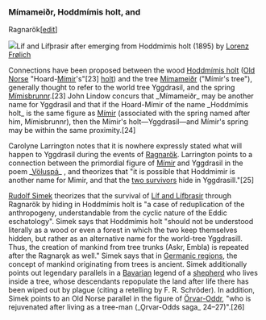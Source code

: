 ### Mímameiðr, Hoddmímis holt, and
Ragnarök[[edit](/w/index.php?title=Yggdrasil&action=edit&section=10 "Edit
section: Mímameiðr, Hoddmímis holt, and Ragnarök")]

[![](//upload.wikimedia.org/wikipedia/commons/thumb/d/df/L%C3%ADf\_and\_L%C3%ADfthrasir\_by\_Lorenz\_Fr%C3%B8lich.svg/220px-L%C3%ADf\_and\_L%C3%ADfthrasir\_by\_Lorenz\_Fr%C3%B8lich.svg.png)](/wiki/File:L%C3%ADf\_and\_L%C3%ADfthrasir\_by\_Lorenz\_Fr%C3%B8lich.svg)Líf
and Lífþrasir after emerging from Hoddmímis holt (1895) by [Lorenz
Frølich](/wiki/Lorenz\_Fr%C3%B8lich "Lorenz Frølich")

Connections have been proposed between the wood [Hoddmímis
holt](/wiki/Hoddm%C3%ADmis\_holt "Hoddmímis holt") ([Old Norse](/wiki/Old\_Norse
"Old Norse") "Hoard-[Mímir](/wiki/M%C3%ADmir "Mímir")'s"[23]
[holt](/wiki/Woodland "Woodland")) and the tree
[Mímameiðr](/wiki/M%C3%ADmamei%C3%B0r "Mímameiðr") ("Mímir's tree"), generally
thought to refer to the world tree Yggdrasil, and the spring
[Mímisbrunnr](/wiki/M%C3%ADmisbrunnr "Mímisbrunnr").[23] John Lindow concurs
that \_Mímameiðr\_ may be another name for Yggdrasil and that if the Hoard-Mímir
of the name \_Hoddmímis holt\_ is the same figure as [Mímir](/wiki/M%C3%ADmir
"Mímir") (associated with the spring named after him, Mímisbrunnr), then the
Mímir's holt—Yggdrasil—and Mímir's spring may be within the same
proximity.[24]

Carolyne Larrington notes that it is nowhere expressly stated what will happen
to Yggdrasil during the events of [Ragnarök](/wiki/Ragnar%C3%B6k "Ragnarök").
Larrington points to a connection between the primordial figure of
[Mímir](/wiki/M%C3%ADmir "Mímir") and Yggdrasil in the poem
\_[Völuspá](/wiki/V%C3%B6lusp%C3%A1 "Völuspá")\_ , and theorizes that "it is
possible that Hoddmimir is another name for Mimir, and that the [two
survivors](/wiki/L%C3%ADf\_and\_L%C3%ADf%C3%BErasir "Líf and Lífþrasir") hide in
Yggdrasill."[25]

[Rudolf Simek](/wiki/Rudolf\_Simek "Rudolf Simek") theorizes that the survival
of [Líf and Lífþrasir](/wiki/L%C3%ADf\_and\_L%C3%ADf%C3%BErasir "Líf and
Lífþrasir") through Ragnarök by hiding in Hoddmímis holt is "a case of
reduplication of the anthropogeny, understandable from the cyclic nature of
the Eddic eschatology". Simek says that Hoddmímis holt "should not be
understood literally as a wood or even a forest in which the two keep
themselves hidden, but rather as an alternative name for the world-tree
Yggdrasill. Thus, the creation of mankind from tree trunks (Askr, Embla) is
repeated after the Ragnarǫk as well." Simek says that in [Germanic
regions](/wiki/Germanic\_peoples "Germanic peoples"), the concept of mankind
originating from trees is ancient. Simek additionally points out legendary
parallels in a [Bavarian](/wiki/Bavaria "Bavaria") legend of a
[shepherd](/wiki/Shepherd "Shepherd") who lives inside a tree, whose
descendants repopulate the land after life there has been wiped out by plague
(citing a retelling by F. R. Schröder). In addition, Simek points to an Old
Norse parallel in the figure of [Örvar-Oddr](/wiki/%C3%96rvar-Oddr "Örvar-
Oddr"), "who is rejuvenated after living as a tree-man (\_Ǫrvar-Odds saga\_
24–27)".[26]
